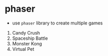 # phaser

- use `phaser` library to create multiple games
1. Candy Crush
2. Spaceship Battle
3. Monster Kong
4. Virtual Pet
